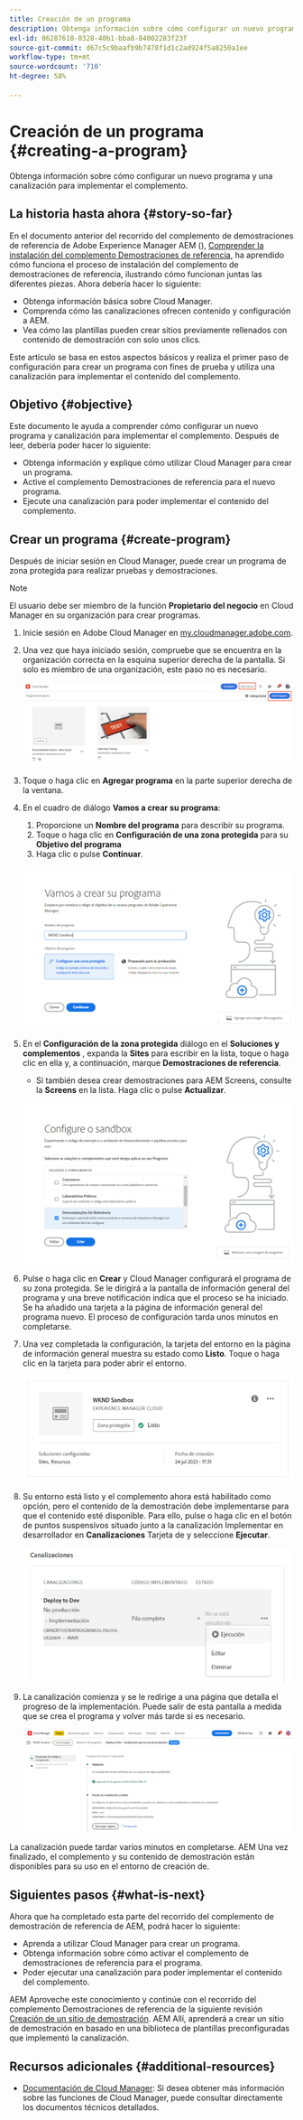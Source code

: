 ```yaml
---
title: Creación de un programa
description: Obtenga información sobre cómo configurar un nuevo programa y una canalización para implementar el complemento.
exl-id: 06287618-0328-40b1-bba8-84002283f23f
source-git-commit: d67c5c9baafb9b7478f1d1c2ad924f5a8250a1ee
workflow-type: tm+mt
source-wordcount: '710'
ht-degree: 58%

---
```



# Creación de un programa {#creating-a-program}

Obtenga información sobre cómo configurar un nuevo programa y una canalización para implementar el complemento.

## La historia hasta ahora {#story-so-far}

En el documento anterior del recorrido del complemento de demostraciones de referencia de Adobe Experience Manager AEM (), [Comprender la instalación del complemento Demostraciones de referencia,](installation.md) ha aprendido cómo funciona el proceso de instalación del complemento de demostraciones de referencia, ilustrando cómo funcionan juntas las diferentes piezas. Ahora debería hacer lo siguiente:

* Obtenga información básica sobre Cloud Manager.
* Comprenda cómo las canalizaciones ofrecen contenido y configuración a AEM.
* Vea cómo las plantillas pueden crear sitios previamente rellenados con contenido de demostración con solo unos clics.

Este artículo se basa en estos aspectos básicos y realiza el primer paso de configuración para crear un programa con fines de prueba y utiliza una canalización para implementar el contenido del complemento.

## Objetivo {#objective}

Este documento le ayuda a comprender cómo configurar un nuevo programa y canalización para implementar el complemento. Después de leer, debería poder hacer lo siguiente:

* Obtenga información y explique cómo utilizar Cloud Manager para crear un programa.
* Active el complemento Demostraciones de referencia para el nuevo programa.
* Ejecute una canalización para poder implementar el contenido del complemento.

## Crear un programa {#create-program}

Después de iniciar sesión en Cloud Manager, puede crear un programa de zona protegida para realizar pruebas y demostraciones.

>[!NOTE]
>
>El usuario debe ser miembro de la función **Propietario del negocio** en Cloud Manager en su organización para crear programas.

1. Inicie sesión en Adobe Cloud Manager en [my.cloudmanager.adobe.com](https://my.cloudmanager.adobe.com/).

1. Una vez que haya iniciado sesión, compruebe que se encuentra en la organización correcta en la esquina superior derecha de la pantalla. Si solo es miembro de una organización, este paso no es necesario.

   ![Información general de Cloud Manager](assets/cloud-manager.png)

1. Toque o haga clic en **Agregar programa** en la parte superior derecha de la ventana.

1. En el cuadro de diálogo **Vamos a crear su programa**:

   1. Proporcione un **Nombre del programa** para describir su programa.
   1. Toque o haga clic en **Configuración de una zona protegida** para su **Objetivo del programa**
   1. Haga clic o pulse **Continuar**.

   ![Cuadro de diálogo Crear programa](assets/create-program.png)

1. En el **Configuración de la zona protegida** diálogo en el **Soluciones y complementos** , expanda la **Sites** para escribir en la lista, toque o haga clic en ella y, a continuación, marque **Demostraciones de referencia**.

   * Si también desea crear demostraciones para AEM Screens, consulte la **Screens** en la lista. Haga clic o pulse **Actualizar**.

   ![Selección del complemento para la demostración de referencia en la configuración del programa](assets/select-reference-demo-add-on.png)


1. Pulse o haga clic en **Crear** y Cloud Manager configurará el programa de su zona protegida. Se le dirigirá a la pantalla de información general del programa y una breve notificación indica que el proceso se ha iniciado. Se ha añadido una tarjeta a la página de información general del programa nuevo. El proceso de configuración tarda unos minutos en completarse.

1. Una vez completada la configuración, la tarjeta del entorno en la página de información general muestra su estado como **Listo**. Toque o haga clic en la tarjeta para poder abrir el entorno.

   ![Creación completa del programa](assets/ready.png)

1. Su entorno está listo y el complemento ahora está habilitado como opción, pero el contenido de la demostración debe implementarse para que el contenido esté disponible. Para ello, pulse o haga clic en el botón de puntos suspensivos situado junto a la canalización Implementar en desarrollador en **Canalizaciones** Tarjeta de y seleccione **Ejecutar**.

   ![Inicial](assets/run.png)

1. La canalización comienza y se le redirige a una página que detalla el progreso de la implementación. Puede salir de esta pantalla a medida que se crea el programa y volver más tarde si es necesario.

   ![Implementación](assets/deployment.png)

La canalización puede tardar varios minutos en completarse. AEM Una vez finalizado, el complemento y su contenido de demostración están disponibles para su uso en el entorno de creación de.

## Siguientes pasos {#what-is-next}

Ahora que ha completado esta parte del recorrido del complemento de demostración de referencia de AEM, podrá hacer lo siguiente:

* Aprenda a utilizar Cloud Manager para crear un programa.
* Obtenga información sobre cómo activar el complemento de demostraciones de referencia para el programa.
* Poder ejecutar una canalización para poder implementar el contenido del complemento.

AEM Aproveche este conocimiento y continúe con el recorrido del complemento Demostraciones de referencia de la siguiente revisión [Creación de un sitio de demostración](create-site.md). AEM Allí, aprenderá a crear un sitio de demostración en basado en una biblioteca de plantillas preconfiguradas que implementó la canalización.

## Recursos adicionales {#additional-resources}

* [Documentación de Cloud Manager](https://experienceleague.adobe.com/docs/experience-manager-cloud-service/onboarding/onboarding-concepts//cloud-manager-introduction.html?lang=es): Si desea obtener más información sobre las funciones de Cloud Manager, puede consultar directamente los documentos técnicos detallados.
